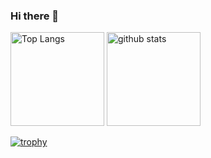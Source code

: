 ### Hi there 👋

<p align="left"> 
  <img alt="Top Langs" height="150px" src="https://github-readme-stats.vercel.app/api/top-langs/?username=koideshogo&layout=compact&show_icons=true&theme=onedark" />
  <img alt="github stats" height="150px" src="https://github-readme-stats.vercel.app/api?username=koideshogo&theme=onedark&show_icons=ture" />
</p>

[![trophy](https://github-profile-trophy.vercel.app/?username=koideshogo&theme=onedark&column=7
)](https://github.com/ryo-ma/github-profile-trophy)

